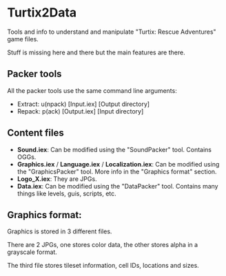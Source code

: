 # Turtix2Data
Tools and info to understand and manipulate "Turtix: Rescue Adventures" game files.

Stuff is missing here and there but the main features are there.

## Packer tools
All the packer tools use the same command line arguments:
* Extract: u(npack) [Input.iex] [Output directory]
* Repack: p(ack) [Output.iex] [Input directory]

## Content files
- **Sound.iex**: Can be modified using the "SoundPacker" tool. Contains OGGs.
- **Graphics.iex** / **Language.iex** / **Localization.iex**: Can be modified using the "GraphicsPacker" tool. More info in the "Graphics format" section.
- **Logo_X.iex**: They are JPGs.
- **Data.iex**: Can be modified using the "DataPacker" tool. Contains many things like levels, guis, scripts, etc.

## Graphics format:
Graphics is stored in 3 different files.

There are 2 JPGs, one stores color data, the other stores alpha in a grayscale format.

The third file stores tileset information, cell IDs, locations and sizes.